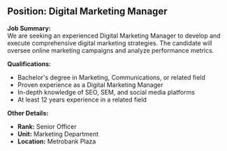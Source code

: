 ## **Position: Digital Marketing Manager**

**Job Summary:**  
We are seeking an experienced Digital Marketing Manager to develop and execute comprehensive digital marketing strategies. The candidate will oversee online marketing campaigns and analyze performance metrics.

**Qualifications:**  
- Bachelor's degree in Marketing, Communications, or related field
- Proven experience as a Digital Marketing Manager
- In-depth knowledge of SEO, SEM, and social media platforms
- At least 12 years experience in a related field

**Other Details:**
- **Rank:** Senior Officer
- **Unit:** Marketing Department
- **Location:** Metrobank Plaza
